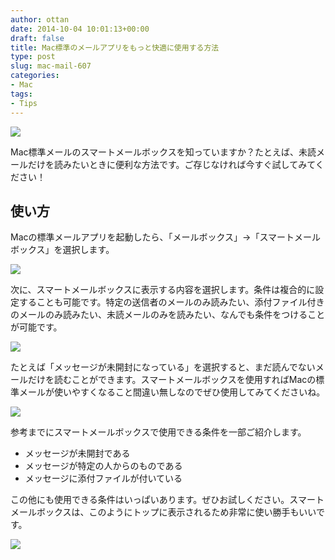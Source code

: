 ```yaml
---
author: ottan
date: 2014-10-04 10:01:13+00:00
draft: false
title: Mac標準のメールアプリをもっと快適に使用する方法
type: post
slug: mac-mail-607
categories:
- Mac
tags:
- Tips
---
```


![](/uploads/2014/10/141004-542fc58159092.png)






Mac標準メールのスマートメールボックスを知っていますか？たとえば、未読メールだけを読みたいときに便利な方法です。ご存じなければ今すぐ試してみてください！





## 使い方





Macの標準メールアプリを起動したら、「メールボックス」→「スマートメールボックス」を選択します。





![](/uploads/2014/10/141004-542fc57dbaed7.png)






次に、スマートメールボックスに表示する内容を選択します。条件は複合的に設定することも可能です。特定の送信者のメールのみ読みたい、添付ファイル付きのメールのみ読みたい、未読メールのみを読みたい、なんでも条件をつけることが可能です。





![](/uploads/2014/10/141004-542fc578676a3.png)






たとえば「メッセージが未開封になっている」を選択すると、まだ読んでないメールだけを読むことができます。スマートメールボックスを使用すればMacの標準メールが使いやすくなること間違い無しなのでぜひ使用してみてくださいね。





![](/uploads/2014/10/141004-542fc57a1fe32.png)






参考までにスマートメールボックスで使用できる条件を一部ご紹介します。






  * メッセージが未開封である
  * メッセージが特定の人からのものである
  * メッセージに添付ファイルが付いている




この他にも使用できる条件はいっぱいあります。ぜひお試しください。スマートメールボックスは、このようにトップに表示されるため非常に使い勝手もいいです。





![](/uploads/2014/10/141004-542fc583a72ba.png)

